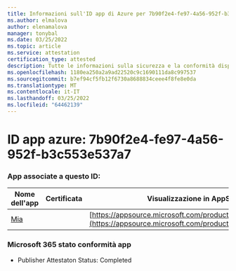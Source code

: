 ```yaml
---
title: Informazioni sull'ID app di Azure per 7b90f2e4-fe97-4a56-952f-b3c553e537a7
ms.author: elmalova
author: elenamalova
manager: tonybal
ms.date: 03/25/2022
ms.topic: article
ms.service: attestation
certification_type: attested
description: Tutte le informazioni sulla sicurezza e la conformità disponibili per 7b90f2e4-fe97-4a56-952f-b3c553e537a7.
ms.openlocfilehash: 1180ea250a2a9ad22520c9c1690111da8c997537
ms.sourcegitcommit: b7ef94cf5fb12f6730a8688834ceee4f8fe8e0da
ms.translationtype: MT
ms.contentlocale: it-IT
ms.lasthandoff: 03/25/2022
ms.locfileid: "64462139"
---
```

# <a name="azure-app-id-7b90f2e4-fe97-4a56-952f-b3c553e537a7"></a>ID app azure: 7b90f2e4-fe97-4a56-952f-b3c553e537a7


### <a name="apps-associated-with-this-id"></a>App associate a questo ID:
| **Nome dell'app** | **Certificata** | **Visualizzazione in AppSource** |
|--------------|---------------|-----------------------|
| [Mia](../forward/WA200002417.md) |  | [https://appsource.microsoft.com/product/office/WA200002417](https://appsource.microsoft.com/product/office/WA200002417) |

### <a name="microsoft-365-app-compliance-status"></a>Microsoft 365 stato conformità app
- Publisher Attestaton Status: Completed
